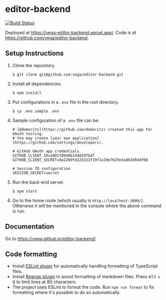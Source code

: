 # editor-backend

[![Build Status](https://github.com/vega/editor-backend/workflows/Test/badge.svg)](https://github.com/vega/editor-backend/actions)

Deployed at https://vega-editor-backend.vercel.app/. Code is at
https://github.com/vega/editor-backend.

## Setup Instructions

1. Clone the repository.
    ```
    $ git clone git@github.com:vega/editor-backend.git
    ```

2. Install all dependencies.
    ```
    $ npm install
    ```

3. Put configurations in a `.env` file in the root directory.
    ```
    $ cp .env.sample .env
    ```

4. Sample configuration of a `.env` file can be:
    ```
    # [@domoritz](https://github.com/domoritz) created this app for OAuth testing.
    # You may create [your own application](https://github.com/settings/developers).

    # GitHub OAuth app credentials
    GITHUB_CLIENT_ID=a901f0948b144d29fbdf 
    GITHUB_CLIENT_SECRET=8a2269fd225321f19f2a19e7629e3ad63d94df68

    # Session ID configuration
    SESSION_SECRET=secret
    ```

5.  Run the back-end server.
    ```
    $ npm start
    ```

6.  Go to the home route (which usually is `http://localhost:3000/`). Otherwise
    it will be mentioned in the console where the above command is run.
    
## Documentation

Go to https://vega.github.io/editor-backend/.

## Code formatting

- Install [ESLint
  plugin](https://marketplace.visualstudio.com/items?itemName=dbaeumer.vscode-eslint)
  for automatically handling formatting of TypeScript files.
- Install [Rewrap
  plugin](https://marketplace.visualstudio.com/items?itemName=stkb.rewrap) to
  assist formatting of markdown files. Press <kbd>Alt</kbd> + <kbd>Q</kbd> to
  limit lines at 80 characters.
- The project uses ESLint to format the code. Run `npm run format` to fix
  formatting where it's possible to do so automatically.

